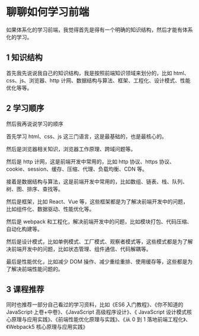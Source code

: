# 聊聊如何学习前端

如果体系化的学习前端，我觉得首先是得有一个明确的知识结构，然后才能有体系化的学习。

## 1 知识结构

首先我先说说我自己的知识结构，我是按照前端知识领域来划分的，比如 html、css、js、浏览器、http 计网、数据结构与算法、框架、工程化、设计模式、性能优化等等。

## 2 学习顺序

然后我再说说学习的顺序

首先学习 html、css、js 这三门语言，这是最基础的，也是最核心的。

然后是浏览器相关知识，浏览器工作原理、跨域问题等。

然后是 http 计网，这是前端开发中常用的，比如 http 协议、https 协议、cookie、session、缓存、压缩、代理、负载均衡、CDN 等。

接着是数据结构与算法，这是前端开发中常用的，比如数组、链表、栈、队列、树、图、排序、查找等。

然后是框架，比如 React、Vue 等，这些框架都是为了解决前端开发中的问题，比如组件化、数据驱动、性能优化等。

然后是 webpack 和工程化，解决前端开发中的问题，比如模块打包、代码压缩、自动化构建等。

然后是设计模式，比如单例模式、工厂模式、观察者模式等，这些模式都是为了解决前端开发中的问题，比如状态管理、组件通信、代码解耦等。

最后是性能优化，比如减少 DOM 操作、减少重绘重排、使用缓存等，这些都是为了解决前端性能问题的。

## 3 课程推荐

同时也推荐一部分自己看过的学习资料，比如《ES6 入门教程》、《你不知道的 JavaScript·上卷+中卷》、《JavaScript 高级程序设计》、《 JavaScript 设计模式核心原理与应用实践》、《前端性能优化原理与实践》、《从 0 到 1 落地前端工程化》、《Webpack5 核心原理与应用实践》
